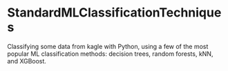 # StandardMLClassificationTechniques
Classifying some data from kagle with Python, using a few of the most popular ML classification methods: decision trees, random forests, kNN, and XGBoost.

